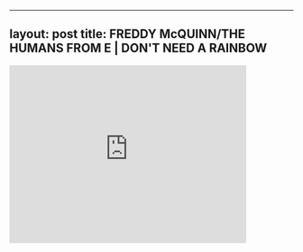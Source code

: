 

---
layout: post
title: FREDDY McQUINN/THE HUMANS FROM E | DON'T NEED A RAINBOW
---


<iframe width="420" height="315" src="http://www.youtube.com/embed/auQXgekrAOU" frameborder="0" allowfullscreen></iframe>

